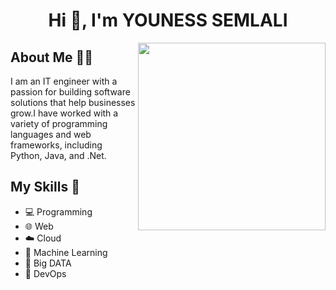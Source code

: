 <h1 align="center">Hi 👋, I'm YOUNESS SEMLALI</h1> 

<img align="right" src="https://avatars.githubusercontent.com/u/101253650?v=4" width="300"/>


## About Me 👨‍💻

I am an IT engineer with a passion for building software solutions that help businesses grow.I have worked with a variety of programming languages and web frameworks, including Python, Java, and .Net.

## My Skills 🚀

- 💻 Programming
- 🌐 Web
- ☁️ Cloud
- 🤖 Machine Learning
- 💾 Big DATA
- 🚀 DevOps

